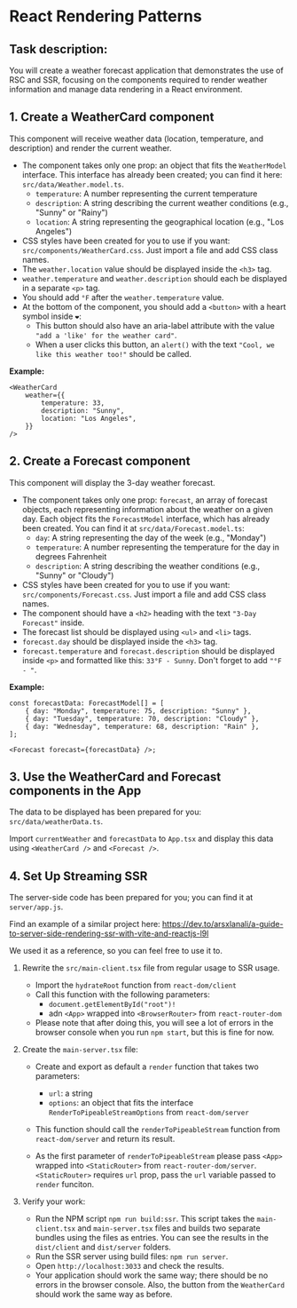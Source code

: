 # React Rendering Patterns

## Task description:

You will create a weather forecast application that demonstrates the use of RSC and SSR, focusing on the components required to render weather information and manage data rendering in a React environment.

## 1. Create a WeatherCard component

This component will receive weather data (location, temperature, and description) and render the current weather.

-   The component takes only one prop: an object that fits the `WeatherModel` interface. This interface has already been created; you can find it here: `src/data/Weather.model.ts`.
    -   `temperature`: A number representing the current temperature
    -   `description`: A string describing the current weather conditions (e.g., "Sunny" or "Rainy")
    -   `location`: A string representing the geographical location (e.g., "Los Angeles")
-   CSS styles have been created for you to use if you want: `src/components/WeatherCard.css`. Just import a file and add CSS class names. 
-   The `weather.location` value should be displayed inside the `<h3>` tag. 
-   `weather.temperature` and `weather.description` should each be displayed in a separate `<p>` tag. 
-   You should add `°F` after the `weather.temperature` value. 
-   At the bottom of the component, you should add a `<button>` with a heart symbol inside `❤️`: 
    -   This button should also have an aria-label attribute with the value `"add a 'like' for the weather card"`. 
    -   When a user clicks this button, an `alert()` with the text `"Cool, we like this weather too!"` should be called. 

**Example:**

```tsx
<WeatherCard
    weather={{
        temperature: 33,
        description: "Sunny",
        location: "Los Angeles",
    }}
/>
```

## 2. Create a Forecast component

This component will display the 3-day weather forecast.

-   The component takes only one prop: `forecast`, an array of forecast objects, each representing information about the weather on a given day. Each object fits the `ForecastModel` interface, which has already been created. You can find it at `src/data/Forecast.model.ts`: 
    -   `day`: A string representing the day of the week (e.g., "Monday")
    -   `temperature`: A number representing the temperature for the day in degrees Fahrenheit
    -   `description`: A string describing the weather conditions (e.g., "Sunny" or "Cloudy")
-   CSS styles have been created for you to use if you want: `src/components/Forecast.css`. Just import a file and add CSS class names. 
-   The component should have a `<h2>` heading with the text `"3-Day Forecast"` inside. 
-   The forecast list should be displayed using `<ul>` and `<li>` tags. 
-   `forecast.day` should be displayed inside the `<h3>` tag. 
-   `forecast.temperature` and `forecast.description` should be displayed inside `<p>` and formatted like this: `33°F - Sunny`. Don't forget to add `"°F - "`. 


**Example:**

```tsx
const forecastData: ForecastModel[] = [
    { day: "Monday", temperature: 75, description: "Sunny" },
    { day: "Tuesday", temperature: 70, description: "Cloudy" },
    { day: "Wednesday", temperature: 68, description: "Rain" },
];

<Forecast forecast={forecastData} />;
```

## 3. Use the WeatherCard and Forecast components in the App

The data to be displayed has been prepared for you: `src/data/weatherData.ts`. 
  
Import `currentWeather` and `forecastData` to `App.tsx` and display this data using `<WeatherCard />` and `<Forecast />`. 
  
## 4. Set Up Streaming SSR

The server-side code has been prepared for you; you can find it at `server/app.js`. 
  
Find an example of a similar project here: <https://dev.to/arsxlanali/a-guide-to-server-side-rendering-ssr-with-vite-and-reactjs-l9l> 
  
We used it as a reference, so you can feel free to use it to. 


1. Rewrite the `src/main-client.tsx` file from regular usage to SSR usage. 
    - Import the `hydrateRoot` function from `react-dom/client` 
    - Call this function with the following parameters: 
        - `document.getElementById("root")!` 
        - adn `<App>` wrapped into `<BrowserRouter>` from `react-router-dom`
    - Please note that after doing this, you will see a lot of errors in the browser console when you run `npm start`, but this is fine for now. 
  
2. Create the `main-server.tsx` file:  
    - Create and export as default a `render` function that takes two parameters: 
        - `url`: a string 
        - `options`: an object that fits the interface `RenderToPipeableStreamOptions` from `react-dom/server`
  
    - This function should call the `renderToPipeableStream` function from `react-dom/server` and return its result. 
    - As the first parameter of `renderToPipeableStream` please pass `<App>` wrapped into `<StaticRouter>` from `react-router-dom/server`. `<StaticRouter>` requires `url` prop, pass the `url` variable passed to `render` funciton. 
  
3. Verify your work: 
    - Run the NPM script `npm run build:ssr`. This script takes the `main-client.tsx` and `main-server.tsx` files and builds two separate bundles using the files as entries. You can see the results in the `dist/client` and `dist/server` folders. 
    - Run the SSR server using build files: `npm run server`.
    - Open `http://localhost:3033` and check the results. 
    - Your application should work the same way; there should be no errors in the browser console. Also, the button from the `WeatherCard` should work the same way as before. 
